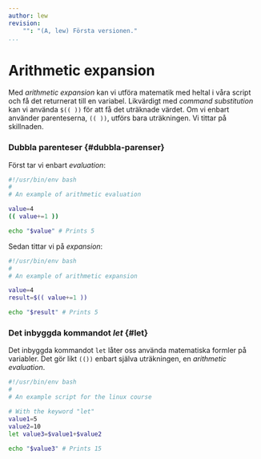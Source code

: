 ```yaml
---
author: lew
revision:
    "": "(A, lew) Första versionen."
...
```

Arithmetic expansion
=======================

Med *arithmetic expansion* kan vi utföra matematik med heltal i våra script och få det returnerat till en variabel. Likvärdigt med *command substitution* kan vi använda `$(( ))` för att få det uträknade värdet. Om vi enbart använder parenteserna, `(( ))`, utförs bara uträkningen. Vi tittar på skillnaden.



### Dubbla parenteser {#dubbla-parenser}

Först tar vi enbart *evaluation*:

```bash
#!/usr/bin/env bash
#
# An example of arithmetic evaluation

value=4
(( value+=1 ))

echo "$value" # Prints 5
```

Sedan tittar vi på *expansion*:

```bash
#!/usr/bin/env bash
#
# An example of arithmetic expansion

value=4
result=$(( value+=1 ))

echo "$result" # Prints 5
```



### Det inbyggda kommandot *let* {#let}

Det inbyggda kommandot `let` låter oss använda matematiska formler på variabler. Det gör likt `(())` enbart själva uträkningen, en *arithmetic evaluation*.

```bash
#!/usr/bin/env bash
#
# An example script for the linux course

# With the keyword "let"
value1=5
value2=10
let value3=$value1+$value2

echo "$value3" # Prints 15
```
